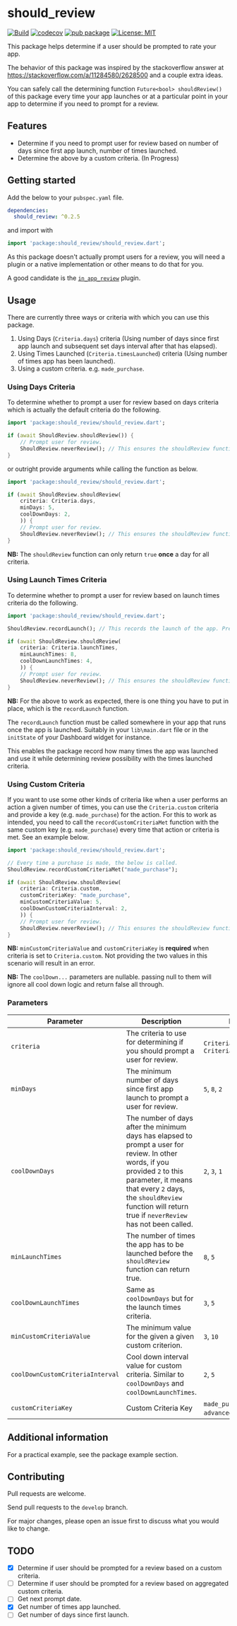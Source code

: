 # should_review

[![Build](https://github.com/francis94c/should_review/actions/workflows/main.yml/badge.svg)](https://github.com/francis94c/should_review/actions/workflows/main.yml) [![codecov](https://codecov.io/gh/francis94c/should_review/branch/master/graph/badge.svg?token=KCPSZJHEO9)](https://codecov.io/gh/francis94c/should_review) [![pub package](https://img.shields.io/pub/v/should_review.svg)](https://pub.dev/packages/should_review) [![License: MIT](https://img.shields.io/badge/License-MIT-yellow.svg)](https://opensource.org/licenses/MIT)

This package helps determine if a user should be prompted to rate your app.

The behavior of this package was inspired by the stackoverflow answer at https://stackoverflow.com/a/11284580/2628500 and a couple extra ideas.

You can safely call the determining function `Future<bool> shouldReview()` of this package every time your app launches or at a particular point in your app to determine if you need to prompt for a review.

## Features

- Determine if you need to prompt user for review based on number of days since first app launch, number of times launched.
- Determine the above by a custom criteria. (In Progress)

## Getting started

Add the below to your `pubspec.yaml` file.

```yaml
dependencies:
  should_review: ^0.2.5
```

and import with

```dart
import 'package:should_review/should_review.dart';
```

As this package doesn't actually prompt users for a review, you will need a plugin or a native implementation or other means to do that for you.

A good candidate is the [`in_app_review`](https://pub.dev/packages/in_app_review) plugin.

## Usage

There are currently three ways or criteria with which you can use this package.

1. Using Days (`Criteria.days`) criteria (Using number of days since first app launch and subsequent set days interval after that has elapsed).
2. Using Times Launched (`Criteria.timesLaunched`) criteria (Using number of times app has been launched).
3. Using a custom criteria. e.g. `made_purchase`.

### Using Days Criteria

To determine whether to prompt a user for review based on days criteria which is actually the default criteria do the following.

```dart
import 'package:should_review/should_review.dart';

if (await ShouldReview.shouldReview()) {
    // Prompt user for review.
    ShouldReview.neverReview(); // This ensures the shouldReview function never returns true again.
}
```

or outright provide arguments while calling the function as below.

```dart
import 'package:should_review/should_review.dart';

if (await ShouldReview.shouldReview(
    criteria: Criteria.days,
    minDays: 5,
    coolDownDays: 2,
    )) {
    // Prompt user for review.
    ShouldReview.neverReview(); // This ensures the shouldReview function never returns true again.
}
```

**NB:** The `shouldReview` function can only return `true` **once** a day for all criteria.

### Using Launch Times Criteria

To determine whether to prompt a user for review based on launch times criteria do the following.

```dart
import 'package:should_review/should_review.dart';

ShouldReview.recordLaunch(); // This records the launch of the app. Preferable called in `main()` of your app.

if (await ShouldReview.shouldReview(
    criteria: Criteria.launchTimes,
    minLaunchTimes: 8,
    coolDownLaunchTimes: 4,
    )) {
    // Prompt user for review.
    ShouldReview.neverReview(); // This ensures the shouldReview function never returns true again.
}
```

**NB:** For the above to work as expected, there is one thing you have to put in place, which is the `recordLaunch` function.

The `recordLaunch` function must be called somewhere in your app that runs once the app is launched. Suitably in your `lib\main.dart` file or in the `initState` of your Dashboard widget for instance.

This enables the package record how many times the app was launched and use it while determining review possibility with the times launched criteria.

### Using Custom Criteria

If you want to use some other kinds of criteria like when a user performs an action a given number of times, you can use the `Criteria.custom` criteria and provide a key (e.g. `made_purchase`) for the action. For this to work as intended, you need to call the `recordCustomCriteriaMet` function with the same custom key (e.g. `made_purchase`) every time that action or criteria is met. See an example below.

```dart
import 'package:should_review/should_review.dart';

// Every time a purchase is made, the below is called.
ShouldReview.recordCustomCriteriaMet("made_purchase");

if (await ShouldReview.shouldReview(
    criteria: Criteria.custom,
    customCriteriaKey: "made_purchase",
    minCustomCriteriaValue: 5,
    coolDownCustomCriteriaInterval: 2,
    )) {
    // Prompt user for review.
    ShouldReview.neverReview(); // This ensures the shouldReview function never returns true again.
}
```

**NB:** `minCustomCriteriaValue` and `customCriteriaKey` is **required** when criteria is set to `Criteria.custom`. Not providing the two values in this scenario will result in an error.

**NB:** The `coolDown...` parameters are nullable. passing null to them will ignore all cool down logic and return false all through.

### Parameters

| Parameter                        | Description                                                                                                                                                                                                                                                | Example                                   | Default         |
| -------------------------------- | ---------------------------------------------------------------------------------------------------------------------------------------------------------------------------------------------------------------------------------------------------------- | ----------------------------------------- | --------------- |
| `criteria`                       | The criteria to use for determining if you should prompt a user for review.                                                                                                                                                                                | `Criteria.days`, `Criteria.timesLaunched` | `Criteria.days` |
| `minDays`                        | The minimum number of days since first app launch to prompt a user for review.                                                                                                                                                                             | `5`, `8`, `2`                             | `5`             |
| `coolDownDays`                   | The number of days after the minimum days has elapsed to prompt a user for review. In other words, if you provided `2` to this parameter, it means that every `2` days, the `shouldReview` function will return true if `neverReview` has not been called. | `2`, `3`, `1`                             | `2`             |
| `minLaunchTimes`                 | The number of times the app has to be launched before the `shouldReview` function can return true.                                                                                                                                                         | `8`, `5`                                  | `5`             |
| `coolDownLaunchTimes`            | Same as `coolDownDays` but for the launch times criteria.                                                                                                                                                                                                  | `3`, `5`                                  | `4`             |
| `minCustomCriteriaValue`         | The minimum value for the given a given custom criterion.                                                                                                                                                                                                  | `3`, `10`                                 | `null`          |
| `coolDownCustomCriteriaInterval` | Cool down interval value for custom criteria. Similar to `coolDownDays` and `coolDownLaunchTimes`.                                                                                                                                                         | `2`, `5`                                  | `null`          |
| `customCriteriaKey`              | Custom Criteria Key                                                                                                                                                                                                                                        | `made_purchase`, `advanced_a_level`, etc. | `null`          |

## Additional information

For a practical example, see the package example section.

## Contributing

Pull requests are welcome.

Send pull requests to the `develop` branch.

For major changes, please open an issue first to discuss what you would like to change.

## TODO

- [x] Determine if user should be prompted for a review based on a custom criteria.
- [ ] Determine if user should be prompted for a review based on aggregated custom criteria.
- [ ] Get next prompt date.
- [x] Get number of times app launched.
- [ ] Get number of days since first launch.
